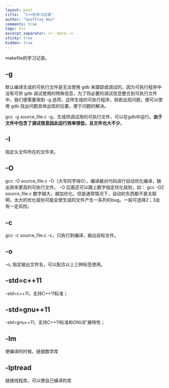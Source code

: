 ```yaml
---
layout: post
title:  "C++的学习记录"
author: "Geoffrey Hou"
comments: true
tags: C++
excerpt_separator: <!--more-->
sticky: true
hidden: true
---
```


<head>
    <script src="https://cdn.mathjax.org/mathjax/latest/MathJax.js?config=TeX-AMS-MML_HTMLorMML" type="text/javascript"></script>
    <script type="text/x-mathjax-config">
        MathJax.Hub.Config({
            tex2jax: {
            skipTags: ['script', 'noscript', 'style', 'textarea', 'pre'],
            inlineMath: [['$','$']]
            }
        });
    </script>
</head>

makefile的学习记录。<!--more-->


## -g

默认编译生成的可执行文件是无法使用 gdb 来跟踪或调试的，因为可执行程序中没有可供 gdb 调试使用的特殊信息，为了将必要的调试信息整合到可执行文件中，我们便需要用到 -g 选项，这样生成的可执行程序，倘若出现问题，便可以使用 gdb 找出问题具体出现的位置，便于问题的解决。

gcc -g source_file.c 
-g，生成供调试用的可执行文件，可以在gdb中运行。**由于文件中包含了调试信息因此运行效率很低，且文件也大不少**。

## -I

指定头文件所在的文件夹。

## -O

gcc -O source_file.c
-O（大写的字母O），编译器对代码进行自动优化编译，输出效率更高的可执行文件。
-O 后面还可以跟上数字指定优化级别，如：
gcc -O2 source_file.c
数字越大，越加优化。但是通常情况下，自动的东西都不是太聪明，太大的优化级别可能会使生成的文件产生一系列的bug。一般可选择2；3会有一定风险。

## -c

gcc -c source_file.c
-c，只执行到编译，输出目标文件。

## -o

-o, 指定输出文件名，可以配合以上三种标签使用。

## -std=c++11

-std=c++11，支持C++11标准；

## -std=gnu++11

-std=gnu++11，支持C++11标准和GNU扩展特性；

## -lm

使编译的时候，链接数学库

## -lptread 

链接线程库，可以使自己编译的库

